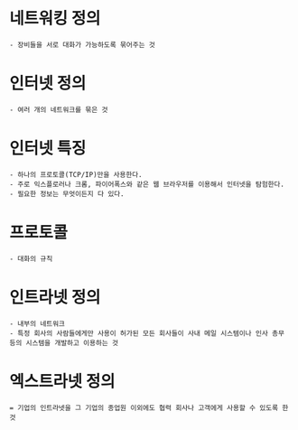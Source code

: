 # 네트워킹 정의
    - 장비들을 서로 대화가 가능하도록 묶어주는 것
# 인터넷 정의
    - 여러 개의 네트워크를 묶은 것
# 인터넷 특징
    - 하나의 프로토콜(TCP/IP)만을 사용한다.
    - 주로 익스플로러나 크롬, 파이어폭스와 같은 웹 브라우저를 이용해서 인터넷을 탐험한다.
    - 필요한 정보는 무엇이든지 다 있다.
# 프로토콜
    - 대화의 규칙
# 인트라넷 정의
    - 내부의 네트워크
    - 특정 회사의 사람들에게만 사용이 허가된 모든 회사들이 사내 메일 시스템이나 인사 총무 등의 시스템을 개발하고 이용하는 것
# 엑스트라넷 정의 
    = 기업의 인트라넷을 그 기업의 종업원 이외에도 협력 회사나 고객에게 사용할 수 있도록 한 것
    